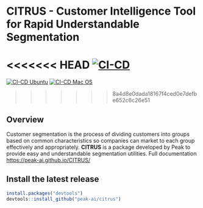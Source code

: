 # CITRUS - Customer Intelligence Tool for Rapid Understandable Segmentation

<<<<<<< HEAD
[![CI-CD](https://github.com/peak-ai/CITRUS/actions/workflows/r_new.yml/badge.svg?branch=workflow-test)](https://github.com/peak-ai/CITRUS/actions/workflows/r_new.yml)
=======
[![CI-CD Ubuntu](https://github.com/peak-ai/CITRUS/actions/workflows/r_new.yml/badge.svg)](https://github.com/peak-ai/CITRUS/actions/workflows/r_new.yml)
[![CI-CD Mac OS](https://github.com/peak-ai/CITRUS/actions/workflows/os-x.yml/badge.svg)](https://github.com/peak-ai/CITRUS/actions/workflows/os-x.yml)
>>>>>>> 8a4d8e0dada18167f4ced0e7defbe652c6c26e51
## Overview  

Customer segmentation is the process of dividing customers into groups based on common characteristics so companies can market to each group effectively and appropriately. **CITRUS** is a package developed by Peak to provide easy and understandable segmentation utilities. Full documentation <https://peak-ai.github.io/CITRUS/> 


## Install the latest release

```r
install.packages("devtools")
devtools::install_github("peak-ai/citrus")
```

